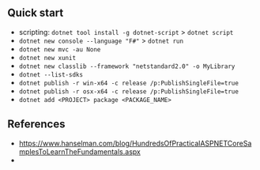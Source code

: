 ## Quick start

- scripting: `dotnet tool install -g dotnet-script` > `dotnet script`
- `dotnet new console --language "F#"` > `dotnet run`
- `dotnet new mvc -au None`
- `dotnet new xunit`
- `dotnet new classlib --framework "netstandard2.0" -o MyLibrary`
- `dotnet --list-sdks`
- `dotnet publish -r win-x64 -c release /p:PublishSingleFile=true`
- `dotnet publish -r osx-x64 -c release /p:PublishSingleFile=true`
- `dotnet add <PROJECT> package <PACKAGE_NAME>`

## References

- https://www.hanselman.com/blog/HundredsOfPracticalASPNETCoreSamplesToLearnTheFundamentals.aspx
-
